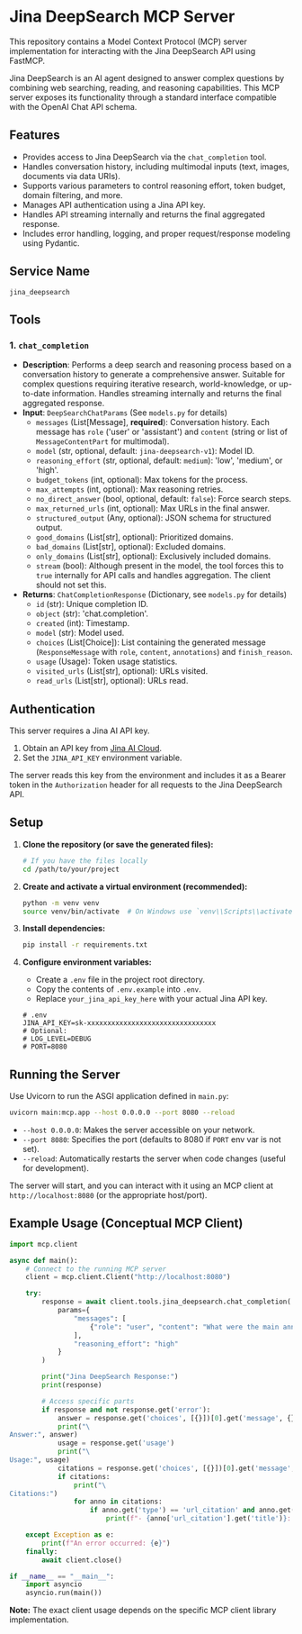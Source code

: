 # Jina DeepSearch MCP Server

This repository contains a Model Context Protocol (MCP) server implementation for interacting with the Jina DeepSearch API using FastMCP.

Jina DeepSearch is an AI agent designed to answer complex questions by combining web searching, reading, and reasoning capabilities. This MCP server exposes its functionality through a standard interface compatible with the OpenAI Chat API schema.

## Features

*   Provides access to Jina DeepSearch via the `chat_completion` tool.
*   Handles conversation history, including multimodal inputs (text, images, documents via data URIs).
*   Supports various parameters to control reasoning effort, token budget, domain filtering, and more.
*   Manages API authentication using a Jina API key.
*   Handles API streaming internally and returns the final aggregated response.
*   Includes error handling, logging, and proper request/response modeling using Pydantic.

## Service Name

`jina_deepsearch`

## Tools

### 1. `chat_completion`

*   **Description**: Performs a deep search and reasoning process based on a conversation history to generate a comprehensive answer. Suitable for complex questions requiring iterative research, world-knowledge, or up-to-date information. Handles streaming internally and returns the final aggregated response.
*   **Input**: `DeepSearchChatParams` (See `models.py` for details)
    *   `messages` (List[Message], **required**): Conversation history. Each message has `role` ('user' or 'assistant') and `content` (string or list of `MessageContentPart` for multimodal).
    *   `model` (str, optional, default: `jina-deepsearch-v1`): Model ID.
    *   `reasoning_effort` (str, optional, default: `medium`): 'low', 'medium', or 'high'.
    *   `budget_tokens` (int, optional): Max tokens for the process.
    *   `max_attempts` (int, optional): Max reasoning retries.
    *   `no_direct_answer` (bool, optional, default: `false`): Force search steps.
    *   `max_returned_urls` (int, optional): Max URLs in the final answer.
    *   `structured_output` (Any, optional): JSON schema for structured output.
    *   `good_domains` (List[str], optional): Prioritized domains.
    *   `bad_domains` (List[str], optional): Excluded domains.
    *   `only_domains` (List[str], optional): Exclusively included domains.
    *   `stream` (bool): Although present in the model, the tool forces this to `true` internally for API calls and handles aggregation. The client should not set this.
*   **Returns**: `ChatCompletionResponse` (Dictionary, see `models.py` for details)
    *   `id` (str): Unique completion ID.
    *   `object` (str): 'chat.completion'.
    *   `created` (int): Timestamp.
    *   `model` (str): Model used.
    *   `choices` (List[Choice]): List containing the generated message (`ResponseMessage` with `role`, `content`, `annotations`) and `finish_reason`.
    *   `usage` (Usage): Token usage statistics.
    *   `visited_urls` (List[str], optional): URLs visited.
    *   `read_urls` (List[str], optional): URLs read.

## Authentication

This server requires a Jina AI API key.

1.  Obtain an API key from [Jina AI Cloud](https://jina.ai/cloud/).
2.  Set the `JINA_API_KEY` environment variable.

The server reads this key from the environment and includes it as a Bearer token in the `Authorization` header for all requests to the Jina DeepSearch API.

## Setup

1.  **Clone the repository (or save the generated files):**
    ```bash
    # If you have the files locally
    cd /path/to/your/project
    ```

2.  **Create and activate a virtual environment (recommended):**
    ```bash
    python -m venv venv
    source venv/bin/activate  # On Windows use `venv\\Scripts\\activate`
    ```

3.  **Install dependencies:**
    ```bash
    pip install -r requirements.txt
    ```

4.  **Configure environment variables:**
    *   Create a `.env` file in the project root directory.
    *   Copy the contents of `.env.example` into `.env`.
    *   Replace `your_jina_api_key_here` with your actual Jina API key.
    ```env
    # .env
    JINA_API_KEY=sk-xxxxxxxxxxxxxxxxxxxxxxxxxxxxxxxx
    # Optional:
    # LOG_LEVEL=DEBUG
    # PORT=8080
    ```

## Running the Server

Use Uvicorn to run the ASGI application defined in `main.py`:

```bash
uvicorn main:mcp.app --host 0.0.0.0 --port 8080 --reload
```

*   `--host 0.0.0.0`: Makes the server accessible on your network.
*   `--port 8080`: Specifies the port (defaults to 8080 if `PORT` env var is not set).
*   `--reload`: Automatically restarts the server when code changes (useful for development).

The server will start, and you can interact with it using an MCP client at `http://localhost:8080` (or the appropriate host/port).

## Example Usage (Conceptual MCP Client)

```python
import mcp.client

async def main():
    # Connect to the running MCP server
    client = mcp.client.Client("http://localhost:8080")

    try:
        response = await client.tools.jina_deepsearch.chat_completion(
            params={
                "messages": [
                    {"role": "user", "content": "What were the main announcements from the latest Apple event regarding the Vision Pro?"}
                ],
                "reasoning_effort": "high"
            }
        )

        print("Jina DeepSearch Response:")
        print(response)

        # Access specific parts
        if response and not response.get('error'):
            answer = response.get('choices', [{}])[0].get('message', {}).get('content')
            print("\
Answer:", answer)
            usage = response.get('usage')
            print("\
Usage:", usage)
            citations = response.get('choices', [{}])[0].get('message', {}).get('annotations')
            if citations:
                print("\
Citations:")
                for anno in citations:
                    if anno.get('type') == 'url_citation' and anno.get('url_citation'):
                        print(f"- {anno['url_citation'].get('title')}: {anno['url_citation'].get('url')}")

    except Exception as e:
        print(f"An error occurred: {e}")
    finally:
        await client.close()

if __name__ == "__main__":
    import asyncio
    asyncio.run(main())
```

**Note:** The exact client usage depends on the specific MCP client library implementation.
